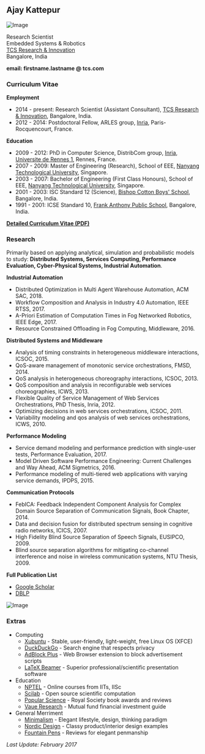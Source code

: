 ## Ajay Kattepur

![Image](https://ajaykattepur.github.io/ajaykattepur/ajay.jpg)

Research Scientist           
Embedded Systems & Robotics  
[TCS Research & Innovation](http://research-innovation.tcs.com/research/Pages/default.aspx)  
Bangalore, India

**email: firstname.lastname @ tcs.com**   
   
 
 
### Curriculum Vitae

**Employment**
- 2014 - present: Research Scientist (Assistant Consultant), [TCS Research & Innovation](http://research-innovation.tcs.com/research/Pages/default.aspx), Bangalore, India.
- 2012 - 2014: Postdoctoral Fellow, ARLES group, [Inria](https://www.inria.fr/en/), Paris-Rocquencourt, France.

**Education**
- 2009 - 2012: PhD in Computer Science, DistribCom group, [Inria](https://www.inria.fr/en/), [Universite de Rennes 1](https://www.univ-rennes1.fr/), Rennes, France. 
- 2007 - 2009: Master of Engineering (Research), School of EEE, [Nanyang Technological University](http://www.ntu.edu.sg), Singapore.
- 2003 - 2007: Bachelor of Engineering (First Class Honours), School of EEE, [Nanyang Technological University](http://www.ntu.edu.sg), Singapore.
- 2001 - 2003: ISC Standard 12 (Science), [Bishop Cotton Boys' School](http://www.cottonboys.com/), Bangalore, India.
- 1991 - 2001: ICSE Standard 10, [Frank Anthony Public School](http://www.fapsbangalore.com/), Bangalore, India.

[**Detailed Curriculum Vitae (PDF)**](https://ajaykattepur.github.io/ajaykattepur/ajay_kattepur_cv.pdf)

 
 
### Research

Primarily based on applying analytical, simulation and probabilistic models to study:  **Distributed Systems, Services Computing, Performance Evaluation, Cyber-Physical Systems, Industrial Automation**.

**Industrial Automation**
- Distributed Optimization in Multi Agent Warehouse Automation, ACM SAC, 2018.
- Workflow Composition and Analysis in Industry 4.0 Automation, IEEE RTSS, 2017.
- A-Priori Estimation of Computation Times in Fog Networked Robotics, IEEE Edge, 2017. 
- Resource Constrained Offloading in Fog Computing, Middleware, 2016. 

**Distributed Systems and Middleware**
- Analysis of timing constraints in heterogeneous middleware interactions, ICSOC, 2015.
- QoS-aware management of monotonic service orchestrations, FMSD, 2014. 
- QoS analysis in heterogeneous choreography interactions, ICSOC, 2013. 
- QoS composition and analysis in reconfigurable web services choreographies, ICWS, 2013. 
- Flexible Quality of Service Management of Web Services Orchestrations, PhD Thesis, Inria, 2012. 
- Optimizing decisions in web services orchestrations, ICSOC, 2011.
- Variability modeling and qos analysis of web services orchestrations, ICWS, 2010.

**Performance Modeling**
- Service demand modeling and performance prediction with single-user tests, Performance Evaluation, 2017. 
- Model Driven Software Performance Engineering: Current Challenges and Way Ahead, ACM Sigmetrics, 2016.
- Performance modeling of multi-tiered web applications with varying service demands, IPDPS, 2015.

**Communication Protocols**
- FebICA: Feedback Independent Component Analysis for Complex Domain Source Separation of Communication Signals, Book Chapter, 2014.
- Data and decision fusion for distributed spectrum sensing in cognitive radio networks, ICICS, 2007.
- High Fidelity Blind Source Separation of Speech Signals, EUSIPCO, 2009.
- Blind source separation algorithms for mitigating co-channel interference and noise in wireless communication systems, NTU Thesis, 2009.


**Full Publication List**
- [Google Scholar](https://scholar.google.com/citations?user=UFFGGzEAAAAJ)
- [DBLP](http://dblp.uni-trier.de/pers/hd/k/Kattepur:Ajay)

![Image](https://ajaykattepur.github.io/ajaykattepur/calvin.PNG)



### Extras

- Computing
  - [Xubuntu](https://xubuntu.org/) - Stable, user-friendly, light-weight, free Linux OS (XFCE)
  - [DuckDuckGo](https://duckduckgo.com/) - Search engine that respects privacy
  - [AdBlock Plus](https://adblockplus.org/) - Web Browser extension to block advertisement scripts
  - [LaTeX Beamer](https://www.sharelatex.com/learn/Beamer) - Superior professional/scientific presentation software 
- Education
  - [NPTEL](http://nptel.ac.in/) - Online courses from IITs, IISc
  - [Scilab](http://www.scilab.org/) - Open source scientific computation
  - [Popular Science](https://royalsociety.org/grants-schemes-awards/book-prizes/science-book-prize/) - Royal Society book awards and reviews
  - [Vaue Research](https://www.valueresearchonline.com/Default.asp?) - Mutual fund financial investment guide
- General Merriment
  - [Minimalism](http://mnmlist.com/minimalist-faqs/) - Elegant lifestyle, design, thinking paradigm
  - [Nordic Design](https://nordicdesign.ca/) - Classy product/interior design examples
  - [Fountain Pens](https://blog.gouletpens.com/reviews/pen-reviews) - Reviews for elegant penmanship


_Last Update: February 2017_
